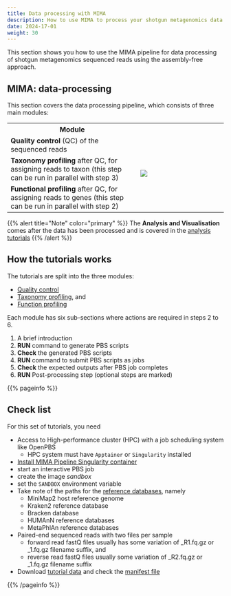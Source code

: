 ```yaml
---
title: Data processing with MIMA
description: How to use MIMA to process your shotgun metagenomics data.
date: 2024-17-01
weight: 30
---
```


This section shows you how to use the MIMA pipeline for data processing of shotgun metagenomics sequenced reads using the assembly-free approach. 

## MIMA: data-processing

This section covers the data processing pipeline, which consists of three main modules:

<table class="table table-borderless">
<tr>
  <th>Module</th>
  <th></th>
</tr>
<tr>
  <td><b>Quality control</b> (QC) of the sequenced reads</td>
  <td rowspan=4 style="width:40%"><img src="images/tutorials/pipeline/tut_OverallSchema.png"/></td>
</tr>
<tr><td><b>Taxonomy profiling</b> after QC, for assigning reads to taxon (this step can be run in parallel with step 3)</td></tr>
<tr><td><b>Functional profiling</b> after QC, for assigning reads to genes (this step can be run in parallel with step 2)</td></tr>
</table>

{{% alert title="Note" color="primary" %}}
The **Analysis and Visualisation**  comes after the data has been processed and is covered in the [analysis tutorials](../analytics)
{{% /alert %}}


## How the tutorials works

The tutorials are split into the three modules: 
- [Quality control](mima-apptainer-QC)
- [Taxonomy profiling](mima-apptainer-Taxonomy), and
- [Function profiling](mima-apptainer-Function)

Each module has six sub-sections where actions are required in steps 2 to 6.

1. A brief introduction
2. **RUN** command to generate PBS scripts 
3. **Check** the generated PBS scripts
4. **RUN** command to submit PBS scripts as jobs
5. **Check** the expected outputs after PBS job completes
6. **RUN** Post-processing step (optional steps are marked)


{{% pageinfo %}}
## Check list

For this set of tutorials, you need

  - Access to High-performance cluster (HPC) with a job scheduling system like OpenPBS
    - HPC system must have `Apptainer` or `Singularity` installed
  - [Install MIMA Pipeline Singularity container](/docs/installation) 
   - start an interactive PBS job
   - create the image *sandbox*
   - set the `SANDBOX` environment variable
  - Take note of the paths for the [reference databases](/docs/requirements), namely
    - MiniMap2 host reference genome
    - Kraken2 reference database
    - Bracken database
    - HUMAnN reference databases
    - MetaPhlAn reference databases
  - Paired-end sequenced reads with two files per sample
    - forward read fastQ files usually has some variation of _R1.fq.gz or _1.fq.gz filename suffix, and
    - reverse read fastQ files usually some variation of _R2.fq.gz or _1.fq.gz filename suffix
  - Download [tutorial data](download-tutorial-data) and check the [manifest file](download-tutorial-data#step-3-check-manifest)

{{% /pageinfo %}}